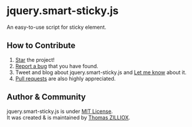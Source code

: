 jquery.smart-sticky.js
======

An easy-to-use script for sticky element. 


How to Contribute
--------

1. [Star](https://github.com/tzi/jquery.smart-sticky.js/stargazers) the project!
2. [Report a bug](https://github.com/tzi/jquery.smart-sticky.js/issues/new) that you have found.
3. Tweet and blog about jquery.smart-sticky.js and [Let me know](https://twitter.com/iamtzi) about it.
4. [Pull requests](CONTRIBUTING.md) are also highly appreciated.


Author & Community
--------

jquery.smart-sticky.js is under [MIT License](http://tzi.mit-license.org/).<br>
It was created & is maintained by [Thomas ZILLIOX](http://tzi.fr).